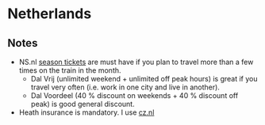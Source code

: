 # Netherlands

## Notes

- NS.nl [season tickets](https://www.ns.nl/en/season-tickets) are must have if you plan to travel more than a few times on the train in the month.
  - Dal Vrij (unlimited weekend + unlimited off peak hours) is great if you travel very often (i.e. work in one city and live in another).
  - Dal Voordeel (40 % discount on weekends + 40 % discount off peak) is good general discount.
- Heath insurance is mandatory. I use [cz.nl](https://www.cz.nl)